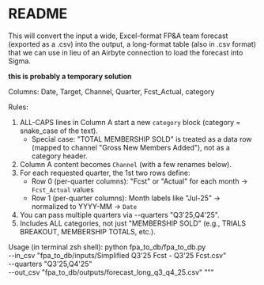 # README

This will convert the input a wide, Excel-format FP&A team forecast (exported as a .csv) into the output, a long-format table (also in .csv format) that we can use in lieu of an Airbyte connection to load the forecast into Sigma.

**this is probably a temporary solution**

Columns:
  Date, Target, Channel, Quarter, Fcst_Actual, category

Rules:
1) ALL-CAPS lines in Column A start a new `category` block (category = snake_case of the text).
   - Special case: "TOTAL MEMBERSHIP SOLD" is treated as a data row (mapped to channel "Gross New Members Added"),
     not as a category header.
2) Column A content becomes `Channel` (with a few renames below).
3) For each requested quarter, the 1st two rows define:
   - Row 0 (per-quarter columns): "Fcst" or "Actual" for each month → `Fcst_Actual` values
   - Row 1 (per-quarter columns): Month labels like "Jul-25" → normalized to YYYY-MM → `Date`
4) You can pass multiple quarters via --quarters "Q3'25,Q4'25".
5) Includes ALL categories, not just "MEMBERSHIP SOLD" (e.g., TRIALS BREAKOUT, MEMBERSHIP TOTALS, etc.).

Usage (in terminal zsh shell):
python fpa_to_db/fpa_to_db.py \
  --in_csv "fpa_to_db/inputs/Simplified Q3'25 Fcst - Q3'25 Fcst.csv" \
  --quarters "Q3'25,Q4'25" \
  --out_csv "fpa_to_db/outputs/forecast_long_q3_q4_25.csv"
"""